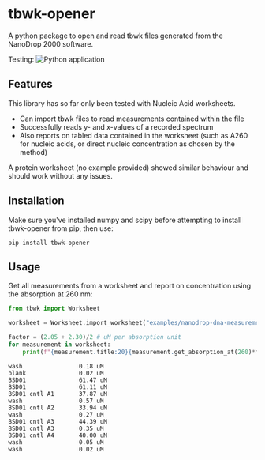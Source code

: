 # tbwk-opener
A python package to open and read tbwk files generated from the NanoDrop 2000 software.

Testing: ![Python application](https://github.com/Gillingham-Lab/tbwk-opener/workflows/Python%20application/badge.svg)

## Features
This library has so far only been tested with Nucleic Acid worksheets.

- Can import tbwk files to read measurements contained within the file
- Successfully reads y- and x-values of a recorded spectrum
- Also reports on tabled data contained in the worksheet (such as A260 for nucleic acids, 
or direct nucleic concentration as chosen by the method)

A protein worksheet (no example provided) showed similar behaviour and should work without any issues.

## Installation

Make sure you've installed numpy and scipy before attempting to install tbwk-opener from pip, then use:

```shell script
pip install tbwk-opener
```

## Usage

Get all measurements from a worksheet and report on concentration using the absorption at 260 nm:

```python
from tbwk import Worksheet

worksheet = Worksheet.import_worksheet("examples/nanodrop-dna-measurements-01.twbk")

factor = (2.05 + 2.30)/2 # uM per absorption unit
for measurement in worksheet:
    print(f"{measurement.title:20}{measurement.get_absorption_at(260)*factor:.2f} uM")
```

```text
wash                0.18 uM
blank               0.02 uM
BSD01               61.47 uM
BSD01               61.11 uM
BSD01 cntl A1       37.87 uM
wash                0.57 uM
BSD01 cntl A2       33.94 uM
wash                0.27 uM
BSD01 cntl A3       44.39 uM
BSD01 cntl A3       0.35 uM
BSD01 cntl A4       40.00 uM
wash                0.05 uM
wash                0.02 uM
```
